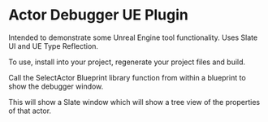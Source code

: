 # Actor Debugger UE Plugin

Intended to demonstrate some Unreal Engine tool functionality. Uses Slate UI and UE Type Reflection.

To use, install into your project, regenerate your project files and build.

Call the SelectActor Blueprint library function from within a blueprint to show the debugger window.

This will show a Slate window which will show a tree view of the properties of that actor.
